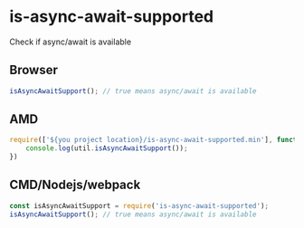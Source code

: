 # is-async-await-supported
Check if async/await is available

## Browser

```javascript
isAsyncAwaitSupport(); // true means async/await is available
```

## AMD
```javascript
require(['${you project location}/is-async-await-supported.min'], function (util) {
    console.log(util.isAsyncAwaitSupport());
})
```

## CMD/Nodejs/webpack
```javascript
const isAsyncAwaitSupport = require('is-async-await-supported');
isAsyncAwaitSupport(); // true means async/await is available
```
